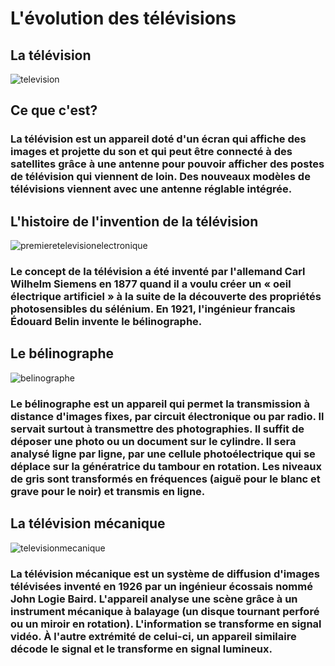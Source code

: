 # L'évolution des télévisions
## La télévision
![television](https://user-images.githubusercontent.com/94695753/145551005-9df3f00d-ace1-45d8-8c67-bde7ba36e261.PNG)

## Ce que c'est?
### La télévision est un appareil doté d'un écran qui affiche des images et projette du son et qui peut être connecté à des satellites grâce à une antenne pour pouvoir afficher des postes de télévision qui viennent de loin. Des nouveaux modèles de télévisions viennent avec une antenne réglable intégrée.

## L'histoire de l'invention de la télévision
![premieretelevisionelectronique](https://user-images.githubusercontent.com/94695753/145555156-9a6364aa-55c6-473f-a672-edf2637550a7.PNG)
### Le concept de la télévision a été inventé par l'allemand Carl Wilhelm Siemens en 1877 quand il a voulu créer un « oeil électrique artificiel »  à la suite de la découverte des propriétés photosensibles du sélénium. En 1921, l'ingénieur francais Édouard Belin invente le bélinographe.
## Le bélinographe
![belinographe](https://user-images.githubusercontent.com/94695753/145558291-03eb3673-0bc0-4291-937e-0874832cc636.PNG)
### Le bélinographe est un appareil qui permet la transmission à distance d'images fixes, par circuit électronique ou par radio. Il servait surtout à transmettre des photographies. Il suffit de déposer une photo ou un document sur le cylindre. Il sera analysé ligne par ligne, par une cellule photoélectrique qui se déplace sur la génératrice du tambour en rotation. Les niveaux de gris sont transformés en fréquences (aiguë pour le blanc et grave pour le noir) et transmis en ligne.
## La télévision mécanique
![televisionmecanique](https://user-images.githubusercontent.com/94695753/145560186-d5375a61-3823-42e0-a129-846fd8534ebb.PNG)
### La télévision mécanique est un système de diffusion d'images télévisées inventé en 1926 par un ingénieur écossais nommé John Logie Baird. L'appareil analyse une scène grâce à un instrument mécanique à balayage (un disque tournant perforé ou un miroir en rotation). L'information se transforme en signal vidéo. À l'autre extrémité de celui-ci, un appareil similaire décode le signal et le transforme en signal lumineux.

